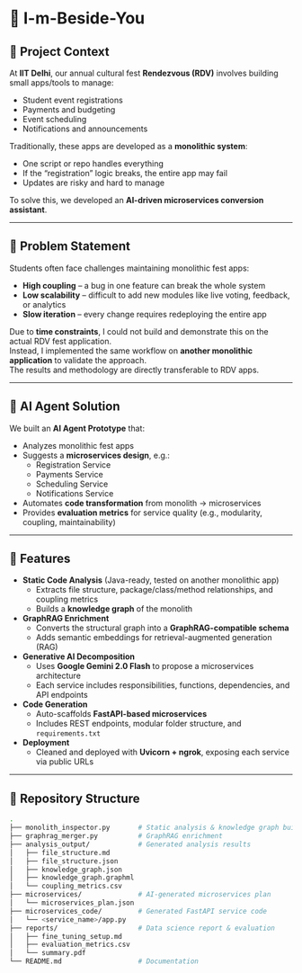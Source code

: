 # 🧩 I-m-Beside-You  

## 📌 Project Context  
At **IIT Delhi**, our annual cultural fest **Rendezvous (RDV)** involves building small apps/tools to manage:  
- Student event registrations  
- Payments and budgeting  
- Event scheduling  
- Notifications and announcements  

Traditionally, these apps are developed as a **monolithic system**:  
- One script or repo handles everything  
- If the “registration” logic breaks, the entire app may fail  
- Updates are risky and hard to manage  

To solve this, we developed an **AI-driven microservices conversion assistant**.  

---

## 🎯 Problem Statement  
Students often face challenges maintaining monolithic fest apps:  
- **High coupling** – a bug in one feature can break the whole system  
- **Low scalability** – difficult to add new modules like live voting, feedback, or analytics  
- **Slow iteration** – every change requires redeploying the entire app  

Due to **time constraints**, I could not build and demonstrate this on the actual RDV fest application.  
Instead, I implemented the same workflow on **another monolithic application** to validate the approach.  
The results and methodology are directly transferable to RDV apps.  

---

## 🤖 AI Agent Solution  
We built an **AI Agent Prototype** that:  
- Analyzes monolithic fest apps  
- Suggests a **microservices design**, e.g.:  
  - Registration Service  
  - Payments Service  
  - Scheduling Service  
  - Notifications Service  
- Automates **code transformation** from monolith → microservices  
- Provides **evaluation metrics** for service quality (e.g., modularity, coupling, maintainability)  

---

## 🚀 Features  
- **Static Code Analysis** (Java-ready, tested on another monolithic app)  
  - Extracts file structure, package/class/method relationships, and coupling metrics  
  - Builds a **knowledge graph** of the monolith  
- **GraphRAG Enrichment**  
  - Converts the structural graph into a **GraphRAG-compatible schema**  
  - Adds semantic embeddings for retrieval-augmented generation (RAG)  
- **Generative AI Decomposition**  
  - Uses **Google Gemini 2.0 Flash** to propose a microservices architecture  
  - Each service includes responsibilities, functions, dependencies, and API endpoints  
- **Code Generation**  
  - Auto-scaffolds **FastAPI-based microservices**  
  - Includes REST endpoints, modular folder structure, and `requirements.txt`  
- **Deployment**  
  - Cleaned and deployed with **Uvicorn + ngrok**, exposing each service via public URLs  

---

## 📂 Repository Structure  
```bash
.
├── monolith_inspector.py       # Static analysis & knowledge graph builder
├── graphrag_merger.py          # GraphRAG enrichment
├── analysis_output/            # Generated analysis results
│   ├── file_structure.md
│   ├── file_structure.json
│   ├── knowledge_graph.json
│   ├── knowledge_graph.graphml
│   └── coupling_metrics.csv
├── microservices/              # AI-generated microservices plan
│   └── microservices_plan.json
├── microservices_code/         # Generated FastAPI service code
│   └── <service_name>/app.py
├── reports/                    # Data science report & evaluation
│   ├── fine_tuning_setup.md
│   ├── evaluation_metrics.csv
│   └── summary.pdf
└── README.md                   # Documentation
